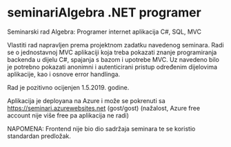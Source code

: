 # seminariAlgebra .NET programer
Seminarski rad Algebra: Programer internet aplikacija C#, SQL, MVC

Vlastiti rad napravljen prema projektnom zadatku navedenog seminara.
Radi se o jednostavnoj MVC aplikaciji koja treba pokazati znanje programiranja backenda u dijelu C#, spajanja s bazom i upotrebe MVC. Uz navedeno bilo je potrebno pokazati anonimni i autenticirani pristup određenim dijelovima aplikacije, kao i osnove error handlinga.

Rad je pozitivno ocijenjen 1.5.2019. godine.

Aplikacija je deployana na Azure i može se pokrenuti sa https://seminari.azurewebsites.net (gost/gost)
(nažalost, Azure free account nije više free pa aplikacija ne radi)

NAPOMENA: Frontend nije bio dio sadržaja seminara te se koristio standardan predložak.
